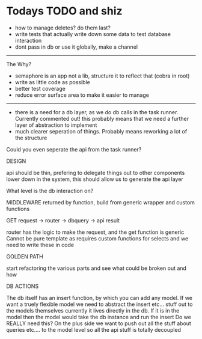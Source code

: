 # Todays TODO and shiz

* how to manage deletes? do them last?
* write tests that actually write down some data to test database interaction
* dont pass in db or use it globally, make a channel

----------
The Why?

* semaphore is an app not a lib, structure it to reflect that (cobra in root)
* write as little code as possible
* better test coverage
* reduce error surface area to make it easier to manage

----------

* there is a need for a db layer, as we do db calls in the task runner. Currently commented out!
    this probably means that we need a further layer of abstraction to implement
* much clearer seperation of things. Probably means reworking a lot of the structure

Could you even seperate the api from the task runner?


DESIGN

api should be thin, prefering to delegate things out to other components lower down in the system, this should allow us to generate the api layer

What level is the db interaction on?

MIDDLEWARE
returned by function, build from generic wrapper and custom functions

GET
request -> router -> dbquery -> api result

router has the logic to make the request, and the get function is generic
Cannot be pure template as requires custom functions for selects and we need to write these in code


GOLDEN PATH

start refactoring the various parts and see what could be broken out and how

DB ACTIONS

The db itself has an insert function, by which you can add any model.
If we want a truely flexible model we need to abstract the insert etc... stuff out to the models themselves
currently it lives directly in the db.
If it is in the model then the model would take the db instance and run the insert
Do we REALLY need this?
On the plus side we want to push out all the stuff about queries etc.... to the model level so all the api stuff is totally decoupled